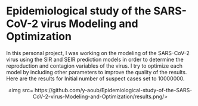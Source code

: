 # Epidemiological study of the SARS-CoV-2 virus Modeling and Optimization
In this personal project, I was working on the modeling of the SARS-CoV-2 virus using the SIR and SEIR prediction models in order to determine the reproduction and contagion variables of the virus. I try to optimize each model by including other parameters to improve the quality of the results. Here are the results for Initial number of suspect cases set to 10000000.

<p align="center">
  ≤img src= https://github.com/y-aoub/Epidemiological-study-of-the-SARS-CoV-2-virus-Modeling-and-Optimization/results.png/>
</p>
